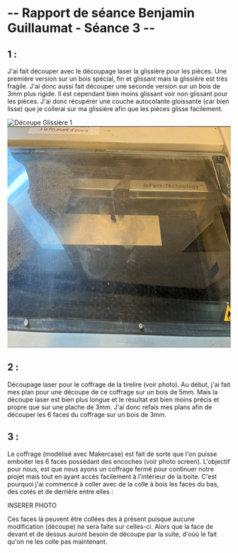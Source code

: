 # -- Rapport de séance Benjamin Guillaumat - Séance 3 -- #

## 1 :

J'ai fait découper avec le découpage laser la glissière pour les pièces. Une première version sur un bois spécial, fin et glissant mais la glissière est très fragile. J'ai donc aussi fait découper une seconde version sur un bois de 3mm plus rigide. Il est cependant bien moins glissant voir non glissant pour les pièces. J'ai donc récupérer une couche autocolante gloissante (car bien lisse) que je collerai sur ma glissière afin que les pièces glisse facilement.

<img src="../Images/Photo_decoupe_glissiere_1.png" alt="Découpe Glissière 1" height="500"/>

<img src="../../Images/Photo_decoupe_glissiere_2.png" alt="Découpe Glissière 2" height="500"/>

## 2 :

Découpage laser pour le coffrage de la tirelire (voir photo). Au début, j'ai fait mes plan pour une découpe de ce coffrage sur un bois de 5mm. Mais la découpe laser est bien plus longue et le résultat est bien moins précis et propre que sur une plache de 3mm. J'ai donc refais mes plans afin de découper les 6 faces du coffrage sur un bois de 3mm.


## 3 :

Le coffrage (modélisé avec Makercase) est fait de sorte que l'on puisse emboiter les 6 faces possédant des encoches (voir photo screen). L'objectif pour nous, est que nous ayons un coffrage fermé pour continuer notre projet mais tout en ayant accès facilement à l'intérieur de la boite. C'est pourquoi j'ai commencé à coller avec de la colle à bois les faces du bas, des cotés et de derrière entre elles :

INSERER PHOTO 

Ces faces là peuvent être collées des à présent puisque aucune modification (découpe) ne sera faite sur celles-ci. 
Alors que la face de devant et de dessus auront besoin de découpe par la suite, d'oùù le fait qu'on ne les colle pas maintenant.






